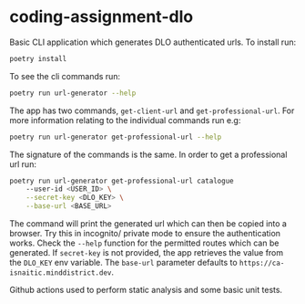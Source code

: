 # coding-assignment-dlo
Basic CLI application which generates DLO authenticated urls. To install run:
```bash
poetry install
```

To see the cli commands run:
```bash
poetry run url-generator --help
```

The app has two commands, `get-client-url` and `get-professional-url`. For more
information relating to the individual commands run e.g:

```bash
poetry run url-generator get-professional-url --help
```

The signature of the commands is the same. In order to get a professional url run:
```bash
poetry run url-generator get-professional-url catalogue
    --user-id <USER_ID> \
    --secret-key <DLO_KEY> \
    --base-url <BASE_URL>
```

The command will print the generated url which can then be copied into a browser.
Try this in incognito/ private mode to ensure the authentication works.
Check the `--help` function for the permitted routes which can be generated. If 
`secret-key` is not provided, the app retrieves the value from the `DLO_KEY` env 
variable. The `base-url` parameter defaults to `https://ca-isnaitic.minddistrict.dev`.


Github actions used to perform static analysis and some basic unit tests.
